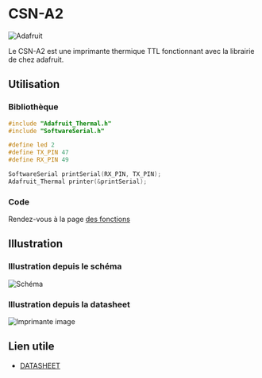 # CSN-A2 <Badge type="tip" text="^1.1.35-beta" />
![Adafruit](https://img.shields.io/badge/Adafruit-%23000?style=for-the-badge&logo=adafruit&logoColor=fff)

Le CSN-A2 est une imprimante thermique TTL fonctionnant avec la librairie de chez adafruit.

## Utilisation
### Bibliothèque
```c++
#include "Adafruit_Thermal.h"
#include "SoftwareSerial.h"

#define led 2
#define TX_PIN 47
#define RX_PIN 49

SoftwareSerial printSerial(RX_PIN, TX_PIN);
Adafruit_Thermal printer(&printSerial);
```

### Code
Rendez-vous à la page [des fonctions](/functions/imprimante)

## Illustration
### Illustration depuis le schéma
![Schéma](https://raw.githubusercontent.com/kerogs/bras/refs/heads/main/assets/Capture%20d'%C3%A9cran%202024-05-11%20162033.png)
### Illustration depuis la datasheet
![Imprimante image](https://raw.githubusercontent.com/kerogs/bras/refs/heads/main/assets/Capture%20d'%C3%A9cran%202024-05-11%20161728.png)

## Lien utile
- [DATASHEET](https://raw.githubusercontent.com/kerogs/bras/refs/heads/main/assets/stone-hmi-Instruction-Sets-V2.5RC-20240105-datasheet.pdf)
